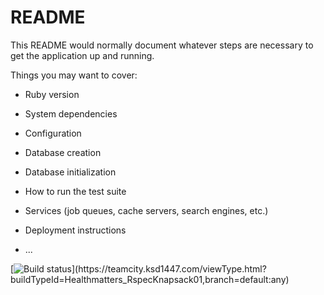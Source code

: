 # README

This README would normally document whatever steps are necessary to get the
application up and running.

Things you may want to cover:

* Ruby version

* System dependencies

* Configuration

* Database creation

* Database initialization

* How to run the test suite

* Services (job queues, cache servers, search engines, etc.)

* Deployment instructions

* ...


[![Build status](https://teamcity.ksd1447.com/guestAuth/app/rest/builds/buildType:(id:Healthmatters_AwsReportGenerator),branch:default:any/statusIcon.svg)](https://teamcity.ksd1447.com/viewType.html?buildTypeId=Healthmatters_RspecKnapsack01,branch=default:any)
